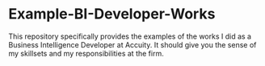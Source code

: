 # Example-BI-Developer-Works
This repository specifically provides the examples of the works I did as a Business Intelligence Developer at Accuity. It should give you the sense of my skillsets and my responsibilities at the firm.
